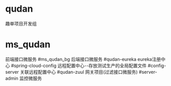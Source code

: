 # qudan
趣单项目开发组
# ms_qudan
前端接口微服务
#ms_qudan_bg
后端接口微服务
#qudan-eureka
eureka注册中心
#spring-cloud-config
远程配置中心--存放测试生产的全局配置文件
#config-server
关联远程配置中心
#qudan-zuul
网关项目(过滤接口微服务)
#server-admin
监控微服务
